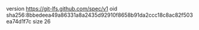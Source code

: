 version https://git-lfs.github.com/spec/v1
oid sha256:8bbedeea49a86331a8a2435d92910f8658b91da2ccc18c8ac82f503ea74d1f7c
size 26
